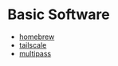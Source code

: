 # Basic Software
- [homebrew](https://brew.sh/)
- [tailscale](https://tailscale.com/)
- [multipass](https://multipass.run)


# 